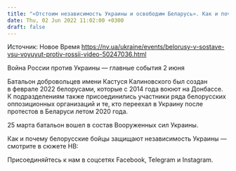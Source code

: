 ```yaml
---
title: "«Отстоим независимость Украины и освободим Беларусь». Как и почему белорусы воюют вместе с ВСУ — видео"
date: Thu, 02 Jun 2022 11:02:00 +0300
draft: false
---
```

Источник: Новое Время https://nv.ua/ukraine/events/belorusy-v-sostave-vsu-voyuyut-protiv-rossii-video-50247036.html


Война России против Украины — главные события 2 июня

Батальон добровольцев имени Кастуся Калиновского был создан в феврале 2022 белорусами, которые с 2014 года воюют на Донбассе. К подразделениям также присоединились участники ряда белорусских оппозиционных организаций и те, кто переехал в Украину после протестов в Беларуси летом 2020 года.

 25 марта батальон вошел в состав Вооруженных сил Украины.

 Как и почему белорусские бойцы защищают независимость Украины — смотрите в сюжете НВ:

Присоединяйтесь к нам в соцсетях Facebook, Telegram и Instagram.
